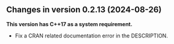 




<!-- NEWS.md was auto-generated by NEWS.Rmd. Please DO NOT edit by hand!-->

## Changes in version 0.2.13 (2024-08-26)

**This version has C++17 as a system requirement.**

- Fix a CRAN related documentation error in the DESCRIPTION.
